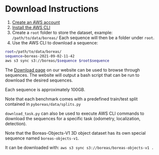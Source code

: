 # Download Instructions

1. [Create an AWS account](https://aws.amazon.com/premiumsupport/knowledge-center/create-and-activate-aws-account/)
2. [Install the AWS CLI](https://docs.aws.amazon.com/cli/latest/userguide/install-cliv2.html)
3. Create a `root` folder to store the dataset, example: `/path/to/data/boreas/` Each sequence will then be a folder under `root`.
4. Use the AWS CLI to download a sequence:

```Bash
root=/path/to/data/boreas/
sequence=boreas-2021-09-02-11-42
aws s3 sync s3://boreas/$sequence $root$sequence
```

The [Download page](https://www.boreas.utias.utoronto.ca/#/download) on our website can be used to browse through sequences. The website will output a bash script that can be run to download the desired sequences.

Each sequence is approximately 100GB.

Note that each benchmark comes with a predefined train/test split contained in `pyboreas/data/splits.py`

`download_task.py` can also be used to execute AWS CLI commands to download the sequences for a specific task (odometry, localization, detection).

Note that the Boreas-Objects-V1 3D object dataset has its own special sequence named `boreas-objects-v1`.

It can be downloaded with: `aws s3 sync s3://boreas/boreas-objects-v1 .`
